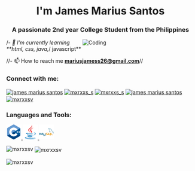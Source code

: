 <h1 align="center">I'm James Marius Santos</h1>
<h3 align="center">A passionate 2nd year College Student from the Philippines</h3>
<img align="right" alt="Coding" width="300" src="https://cdn.dribbble.com/users/330915/screenshots/3587000/10_coding_dribbble.gif">

/*- 🌱 I’m currently learning **html, css, java,*/ javascript**

//- 📫 How to reach me **mariusjamess26@gmail.com**//

<h3 align="left">Connect with me:</h3>
<p align="left">
<a href="https://www.facebook.com/jamesmarius.26/" target="blank"><img align="center" src="https://raw.githubusercontent.com/rahuldkjain/github-profile-readme-generator/master/src/images/icons/Social/facebook.svg" alt="james marius santos" height="30" width="40" /></a>
<a href="https://www.instagram.com/mxrxxs_x/" target="blank"><img align="center" src="https://raw.githubusercontent.com/rahuldkjain/github-profile-readme-generator/master/src/images/icons/Social/instagram.svg" alt="mxrxxs_s" height="30" width="40" /></a>
<a href="https://twitter.com/mxrxxsx" target="blank"><img align="center" src="https://raw.githubusercontent.com/rahuldkjain/github-profile-readme-generator/master/src/images/icons/Social/twitter.svg" alt="mxrxxs_s" height="30" width="40" /></a>
<a href="https://www.linkedin.com/in/james-marius-santos-584707279/" target="blank"><img align="center" src="https://raw.githubusercontent.com/rahuldkjain/github-profile-readme-generator/master/src/images/icons/Social/linked-in-alt.svg" alt="james marius santos" height="30" width="40" /></a>
<a href="https://codepen.io/mxrxxsv" target="blank"><img align="center" src="https://raw.githubusercontent.com/rahuldkjain/github-profile-readme-generator/master/src/images/icons/Social/codepen.svg" alt="mxrxxsv" height="30" width="40" /></a>
</p>

<h3 align="left">Languages and Tools:</h3>
<p align="left"> <a href="https://www.w3schools.com/cpp/" target="_blank" rel="noreferrer"> <img src="https://raw.githubusercontent.com/devicons/devicon/master/icons/cplusplus/cplusplus-original.svg" alt="cplusplus" width="40" height="40"/> </a> <a href="https://www.java.com" target="_blank" rel="noreferrer"> <img src="https://raw.githubusercontent.com/devicons/devicon/master/icons/java/java-original.svg" alt="java" width="40" height="40"/> </a> <a href="https://www.mysql.com/" target="_blank" rel="noreferrer"> <img src="https://raw.githubusercontent.com/devicons/devicon/master/icons/mysql/mysql-original-wordmark.svg" alt="mysql" width="40" height="40"/> </a> </p>

<p><img align="left" src="https://github-readme-stats.vercel.app/api/top-langs?username=mxrxxsv&show_icons=true&locale=en&layout=compact" alt="mxrxxsv" /></p>

<p>&nbsp;<img align="center" src="https://github-readme-stats.vercel.app/api?username=mxrxxsv&show_icons=true&locale=en" alt="mxrxxsv" /></p>

<p><img align="center" src="https://github-readme-streak-stats.herokuapp.com/?user=mxrxxsv&" alt="mxrxxsv" /></p>
